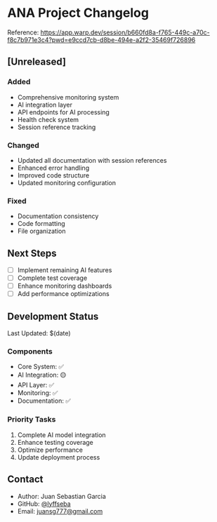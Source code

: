# ANA Project Changelog
Reference: https://app.warp.dev/session/b660fd8a-f765-449c-a70c-f8c7b971e3c4?pwd=e9ccd7cb-d8be-494e-a2f2-35469f726896

## [Unreleased]
### Added
- Comprehensive monitoring system
- AI integration layer
- API endpoints for AI processing
- Health check system
- Session reference tracking

### Changed
- Updated all documentation with session references
- Enhanced error handling
- Improved code structure
- Updated monitoring configuration

### Fixed
- Documentation consistency
- Code formatting
- File organization

## Next Steps
- [ ] Implement remaining AI features
- [ ] Complete test coverage
- [ ] Enhance monitoring dashboards
- [ ] Add performance optimizations

## Development Status
Last Updated: $(date)

### Components
- Core System: ✅
- AI Integration: 🟡
- API Layer: ✅
- Monitoring: ✅
- Documentation: ✅

### Priority Tasks
1. Complete AI model integration
2. Enhance testing coverage
3. Optimize performance
4. Update deployment process

## Contact
- Author: Juan Sebastian Garcia
- GitHub: [@lyffseba](https://github.com/lyffseba)
- Email: juansg777@gmail.com
